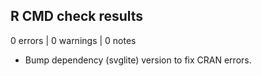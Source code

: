 ## R CMD check results

0 errors | 0 warnings | 0 notes

* Bump dependency (svglite) version to fix CRAN errors.

